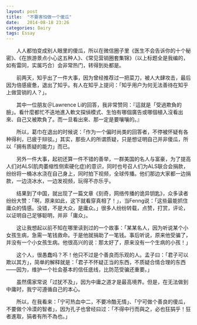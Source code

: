 ```yaml
---
layout: post
title:  "不要害怕做一个傻瓜"
date:   2014-08-18 23:26
categories: Dairy
tags: Essay
---
```


　　人人都怕变成别人眼里的傻瓜，所以在微信圈子里《医生不会告诉你的十个秘密》、《在旅游景点小心这五种人》、《常见营销圈套集锦》（以上标题全是我编的，如有雷同，实属巧合）会非常热门，转得到处都是。

　　前两天，知乎出了一件大事，因为曾经推荐过一把菜刀，被人大肆攻击，最后因为倍感疲惫，退出了知乎。有人在知乎上提问：「知乎用户为何无法善待在知乎上做营销的人？」。

　　其中一位朋友＠Lawrence Li的回答，我非常赞同：『這就是「受過欺負的臉」。看什麼都忙不迭地進入軟文探偵模式、生怕有哪個廣告或哪個植入沒看出來、自己又被欺負了。而一旦看出來、那一定是要嚷嚷的。』

　　所以，葛巾在退出的时候说：「作为一个偏时尚类的回答者，不停被怀疑有各种得利，已疲于辩驳。」其实，那些人的所谓质疑，只是想证明自己并非傻瓜，所以「拥有质疑的能力」而已。

　　另外一件大事，起初还算一件不错的善举，一群美国的名人与富豪，为了提高人们对ALS(肌肉萎缩性侧索硬化症)的意识，同时也号召人们为ALS联合会捐款，纷纷将一桶冰水浇在自己身上，同时拍下视频，全球传播。他们那边大家都一边捐款，一边浇冰水，一边发视频，玩得不亦乐乎。

　　结果到了中国，就出现了一篇文章《刻奇，网络传播的诡异钥匙》，众多读者纷纷大赞：「啊，原来如此，这下就看穿真相了！」，当Fenng说：「这些最能抓住庸众的情感。没错，不是大众，是庸众。」很多人纷纷转载，点赞，打赏，评论，以证明自己足够聪明，并非「庸众」。

　　这让我想起以前不知在哪里读到过的一个故事：「某某名人，因为听说某个小女孩生病，急需一笔钱救命。于是他就捐助了一笔钱。事后听说，原来他受骗了，并没有一个小女孩生病。他很高兴的说：那太好了，原来没有一个生病的小孩！」

　　这个人，很愚蠢吗？不！他只不过是个善良而乐观的人。孟子曰：「君子可以欺以其方」，简单的解释就是：「君子不怀疑正当的东西，不质疑合情合理的东西——因为，维护一个社会基本的信任底线，比防范受骗还重要。」

　　虽然儒家常说「过犹不及」，因为中庸之道才是最高境界。但是，在无法做到中庸时，我宁可遵循自己的本心。

　　所以，在我看来：「宁可热血中二，不要冷酷无情」、「宁可做个善良的傻瓜，不要做个冷漠的智者」，因为孔子也曾经曰过：「不得中行而與之，必也狂狷乎！狂者進取，狷者有所不為也。」